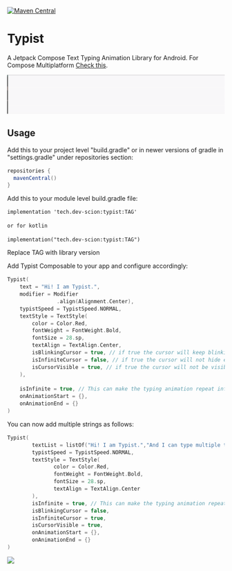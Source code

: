 [![Maven Central](https://img.shields.io/maven-central/v/tech.dev-scion/typist.svg?label=Maven%20Central)](https://search.maven.org/search?q=g:%22tech.dev-scion%22%20AND%20a:%22typist%22)

# Typist
A Jetpack Compose Text Typing Animation Library for Android.
For Compose Multiplatform <a href="https://github.com/zeeshanali-k/Typist-CMP">Check this</a>.

<img src="/media/typist.gif">

## Usage
<p>Add this to your project level "build.gradle" or in newer versions of gradle in "settings.gradle" under repositories section:</p>

 ```groovy
repositories {
   mavenCentral()
}
```
<p>Add this to your module level build.gradle file:</p>

```groovy/kotlin
implementation 'tech.dev-scion:typist:TAG'

or for kotlin

implementation("tech.dev-scion:typist:TAG")
```
<p>Replace TAG with library version</p>

<p>Add Typist Composable to your app and configure accordingly:</p>

```kotlin
Typist(
    text = "Hi! I am Typist.",
    modifier = Modifier
                .align(Alignment.Center),
    typistSpeed = TypistSpeed.NORMAL,
    textStyle = TextStyle(
        color = Color.Red,
        fontWeight = FontWeight.Bold,
        fontSize = 28.sp,
        textAlign = TextAlign.Center,
        isBlinkingCursor = true, // if true the cursor will keep blinking
        isInfiniteCursor = false, // if true the cursor will not hide even after the text has been written
        isCursorVisible = true, // if true the cursor will not be visible at all
    ),

    isInfinite = true, // This can make the typing animation repeat infinitely
    onAnimationStart = {},
    onAnimationEnd = {}
)
```
<p>You can now add multiple strings as follows:</p>

```kotlin
Typist(
        textList = listOf("Hi! I am Typist.","And I can type multiple times"),//These strings will be typed in the specified order
        typistSpeed = TypistSpeed.NORMAL,
        textStyle = TextStyle(
               color = Color.Red,
               fontWeight = FontWeight.Bold,
               fontSize = 28.sp,
               textAlign = TextAlign.Center
        ),
        isInfinite = true, // This can make the typing animation repeat infinitely
        isBlinkingCursor = false,
        isInfiniteCursor = true,
        isCursorVisible = true,
        onAnimationStart = {},
        onAnimationEnd = {}
)
```


<a href="https://www.buymeacoffee.com/devscion"><img src="https://img.buymeacoffee.com/button-api/?text=Buy me a coffee&emoji=&slug=ZeeshanAli&button_colour=FFDD00&font_colour=000000&font_family=Cookie&outline_colour=000000&coffee_colour=ffffff"></a>

